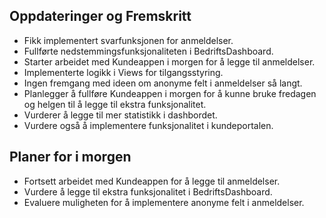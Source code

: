 ## Oppdateringer og Fremskritt

- Fikk implementert svarfunksjonen for anmeldelser.
- Fullførte nedstemmingsfunksjonaliteten i BedriftsDashboard.
- Starter arbeidet med Kundeappen i morgen for å legge til anmeldelser.
- Implementerte logikk i Views for tilgangsstyring.
- Ingen fremgang med ideen om anonyme felt i anmeldelser så langt.
- Planlegger å fullføre Kundeappen i morgen for å kunne bruke fredagen og helgen til å legge til ekstra funksjonalitet.
- Vurderer å legge til mer statistikk i dashbordet.
- Vurdere også å implementere funksjonalitet i kundeportalen.

## Planer for i morgen

- Fortsett arbeidet med Kundeappen for å legge til anmeldelser.
- Vurdere å legge til ekstra funksjonalitet i BedriftsDashboard.
- Evaluere muligheten for å implementere anonyme felt i anmeldelser.

